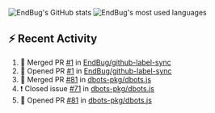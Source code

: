![EndBug's GitHub stats](https://github-readme-stats.vercel.app/api?username=endbug&show_icons=true)
![EndBug's most used languages](https://github-readme-stats.vercel.app/api/top-langs/?username=endbug&layout=compact)

## ⚡ Recent Activity

<!--START_SECTION:activity-->
1. 🎉 Merged PR [#1](https://github.com//EndBug/github-label-sync/pull/1) in [EndBug/github-label-sync](https://github.com//EndBug/github-label-sync)
2. 💪 Opened PR [#1](https://github.com//EndBug/github-label-sync/pull/1) in [EndBug/github-label-sync](https://github.com//EndBug/github-label-sync)
3. 🎉 Merged PR [#81](https://github.com//dbots-pkg/dbots.js/pull/81) in [dbots-pkg/dbots.js](https://github.com//dbots-pkg/dbots.js)
4. ❗️ Closed issue [#71](https://github.com//dbots-pkg/dbots.js/issues/71) in [dbots-pkg/dbots.js](https://github.com//dbots-pkg/dbots.js)
5. 💪 Opened PR [#81](https://github.com//dbots-pkg/dbots.js/pull/81) in [dbots-pkg/dbots.js](https://github.com//dbots-pkg/dbots.js)
<!--END_SECTION:activity-->
